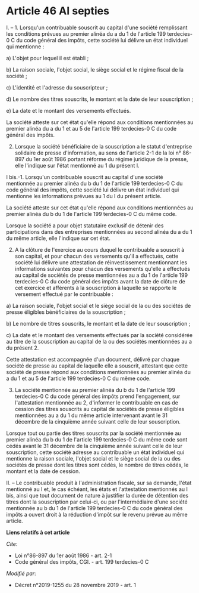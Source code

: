 # Article 46 AI septies

I. – 1. Lorsqu'un contribuable souscrit au capital d'une société remplissant les conditions prévues au premier alinéa du a du
1 de l'article 199 terdecies-0 C du code général des impôts, cette société lui délivre un état individuel qui mentionne :

a) L'objet pour lequel il est établi ;

b) La raison sociale, l'objet social, le siège social et le régime fiscal de la société ;

c) L'identité et l'adresse du souscripteur ;

d) Le nombre des titres souscrits, le montant et la date de leur souscription ;

e) La date et le montant des versements effectués.

La société atteste sur cet état qu'elle répond aux conditions mentionnées au premier alinéa du a du 1 et au 5 de l'article
199 terdecies-0 C du code général des impôts.

2. Lorsque la société bénéficiaire de la souscription a le statut d'entreprise solidaire de presse d'information, au sens de
l'article 2-1 de la loi n° 86-897 du 1er août 1986 portant réforme du régime juridique de la presse, elle l'indique sur
l'état mentionné au 1 du présent I.

I bis.-1. Lorsqu'un contribuable souscrit au capital d'une société mentionnée au premier alinéa du b du 1 de l'article 199
terdecies-0 C du code général des impôts, cette société lui délivre un état individuel qui mentionne les informations prévues
au 1 du I du présent article.

La société atteste sur cet état qu'elle répond aux conditions mentionnées au premier alinéa du b du 1 de l'article 199
terdecies-0 C du même code.

Lorsque la société a pour objet statutaire exclusif de détenir des participations dans des entreprises mentionnées au second
alinéa du a du 1 du même article, elle l'indique sur cet état.

2. A la clôture de l'exercice au cours duquel le contribuable a souscrit à son capital, et pour chacun des versements qu'il a
effectués, cette société lui délivre une attestation de réinvestissement mentionnant les informations suivantes pour chacun
des versements qu'elle a effectués au capital de sociétés de presse mentionnées au a du 1 de l'article 199 terdecies-0 C du
code général des impôts avant la date de clôture de cet exercice et afférents à la souscription à laquelle se rapporte le
versement effectué par le contribuable :

a) La raison sociale, l'objet social et le siège social de la ou des sociétés de presse éligibles bénéficiaires de la
souscription ;

b) Le nombre de titres souscrits, le montant et la date de leur souscription ;

c) La date et le montant des versements effectués par la société considérée au titre de la souscription au capital de la ou
des sociétés mentionnées au a du présent 2.

Cette attestation est accompagnée d'un document, délivré par chaque société de presse au capital de laquelle elle a souscrit,
attestant que cette société de presse répond aux conditions mentionnées au premier alinéa du a du 1 et au 5 de l'article 199
terdecies-0 C du même code.

3. La société mentionnée au premier alinéa du b du 1 de l'article 199 terdecies-0 C du code général des impôts prend
l'engagement, sur l'attestation mentionnée au 2, d'informer le contribuable en cas de cession des titres souscrits au capital
de sociétés de presse éligibles mentionnées au a du 1 du même article intervenant avant le 31 décembre de la cinquième année
suivant celle de leur souscription.

Lorsque tout ou partie des titres souscrits par la société mentionnée au premier alinéa du b du 1 de l'article 199
terdecies-0 C du même code sont cédés avant le 31 décembre de la cinquième année suivant celle de leur souscription, cette
société adresse au contribuable un état individuel qui mentionne la raison sociale, l'objet social et le siège social de la
ou des sociétés de presse dont les titres sont cédés, le nombre de titres cédés, le montant et la date de cession.

II. – Le contribuable produit à l'administration fiscale, sur sa demande, l'état mentionné au I et, le cas échéant, les états
et l'attestation mentionnés au I bis, ainsi que tout document de nature à justifier la durée de détention des titres dont la
souscription par celui-ci, ou par l'intermédiaire d'une société mentionnée au b du 1 de l'article 199 terdecies-0 C du code
général des impôts a ouvert droit à la réduction d'impôt sur le revenu prévue au même article.

**Liens relatifs à cet article**

_Cite_:

  - Loi n°86-897 du 1er août 1986 - art. 2-1
  - Code général des impôts, CGI. - art. 199 terdecies-0 C

_Modifié par_:

  - Décret n°2019-1255 du 28 novembre 2019 - art. 1
